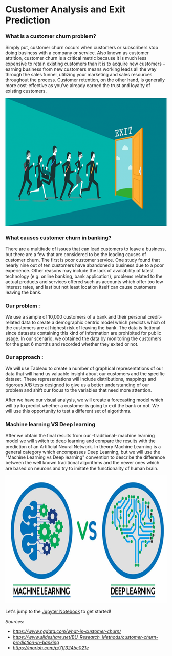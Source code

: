 # Customer Analysis and Exit Prediction

### What is a customer churn problem?
Simply put, customer churn occurs when customers or subscribers stop doing business with a company or service. Also known as customer attrition, customer churn is a critical metric because it is much less expensive to retain existing customers than it is to acquire new customers – earning business from new customers means working leads all the way through the sales funnel, utilizing your marketing and sales resources throughout the process. Customer retention, on the other hand, is generally more cost-effective as you’ve already earned the trust and loyalty of existing customers.

<img src="Screenshots/REAME_churn.png" width='900' height='400'/>

### What causes customer churn in banking?
There are a multitude of issues that can lead customers to leave a business, but there are a few that are considered to be the leading causes of customer churn. The first is poor customer service. One study found that nearly nine out of ten customers have abandoned a business due to a poor experience. Other reasons may include the lack of availability of latest technology (e.g. online banking, bank application), problems related to the actual products and services offered such as accounts which offer too low interest rates, and last but not least location itself can cause customers leaving the bank.

### Our problem :
We use a sample of 10,000 customers of a bank and their personal credit-related data to create a demographic centric model which predicts which of the customers are at highest risk of leaving the bank. The data is fictional since datasets containing this kind of information are prohibited for public usage. In our scenario, we obtained the data by monitoring the customers for the past 6 months and recorded whether they exited or not.

### Our approach :
We will use Tableau to create a number of graphical representations of our data that will hand us valuable insight about our customers and the specific dataset. These representations will include distributions, mappings and rigorous A/B tests designed to give us a better understanding of our problem and shift our focus to the variables that need more attention.

After we have our visual analysis, we will create a forecasting model which will try to predict whether a customer is going to exit the bank or not. We will use this opportunity to test a different set of algorithms.

### Machine learning VS Deep learning

After we obtain the final results from our -traditional- machine learning model we will switch to deep learning and compare the results with the prediction of an Artificial Neural Network. In theory Machine Learning is a general category which encompasses Deep Learning, but we will use the "Machine Learning vs Deep learning" convention to describe the difference between the well known traditional algorithms and the newer ones which are based on neurons and try to imitate the functionality of human brain.

<img src="Screenshots/ml_vs_dl.png" width='900' height='400'/>



Let's jump to the [Jupyter Notebook](https://github.com/giorgosterz/Customer_Analysis_and_Predicitve_Modeling/blob/master/Churn%20Problem%20notebook%20.ipynb) to get started!

*Sources*: 
- *https://www.ngdata.com/what-is-customer-churn/* 
- *https://www.slideshare.net/BU_Research_Methods/customer-churn-prediction-in-banking*
- *https://morioh.com/p/7ff324bc021e*
